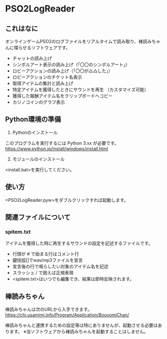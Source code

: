 # PSO2LogReader

## これはなに

オンラインゲームPSO2のログファイルをリアルタイムで読み取り、棒読みちゃんに喋らせるソフトウェアです。

+ チャットの読み上げ
+ シンボルアート表示の読み上げ（「〇〇のシンボルアート」）
+ ロビーアクションの読み上げ（「〇〇が△△した」）
+ ロビーアクションのチケット名表示
+ 取得アイテムの集計と読み上げ
+ 特定アイテムを獲得したときにサウンドを再生 （カスタマイズ可能）
+ 獲得した報酬アイテム名をクリップボードへコピー
+ カジノコインのグラフ表示

## Python環境の準備

1. Pythonのインストール

このプログラムを実行するには Python 3.xx が必要です。
<https://www.python.jp/install/windows/install.html>

2. モジュールのインストール

<install.bat>を実行してください。

## 使い方

<PSO2LogReader.pyw>をダブルクリックすれば起動します。

## 関連ファイルについて

### spitem.txt

アイテムを獲得した時に再生するサウンドの設定を記述するファイルです。

+ 行頭が # で始まる行はコメント行
+ 鍵括弧[]でwav/mp3ファイルを宣言
+ 宣言後の行で鳴らしたい対象のアイテム名を記述
+ スラッシュ / で囲えば正規表現
+ <spitem.txt>はいつでも編集でき、結果は即時反映されます。

## 棒読みちゃん

棒読みちゃんは次のURLから入手できます。
<https://chi.usamimi.info/Program/Application/BouyomiChan/>

棒読みちゃんと連携するための設定等は特にありませんが、起動させる必要はあります。
※当ソフトウェアから棒読みちゃんを起動することはしません。
